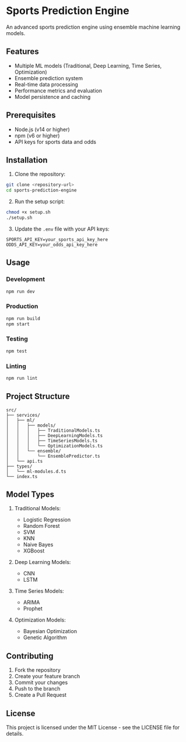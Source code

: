 # Sports Prediction Engine

An advanced sports prediction engine using ensemble machine learning models.

## Features

- Multiple ML models (Traditional, Deep Learning, Time Series, Optimization)
- Ensemble prediction system
- Real-time data processing
- Performance metrics and evaluation
- Model persistence and caching

## Prerequisites

- Node.js (v14 or higher)
- npm (v6 or higher)
- API keys for sports data and odds

## Installation

1. Clone the repository:
```bash
git clone <repository-url>
cd sports-prediction-engine
```

2. Run the setup script:
```bash
chmod +x setup.sh
./setup.sh
```

3. Update the `.env` file with your API keys:
```env
SPORTS_API_KEY=your_sports_api_key_here
ODDS_API_KEY=your_odds_api_key_here
```

## Usage

### Development
```bash
npm run dev
```

### Production
```bash
npm run build
npm start
```

### Testing
```bash
npm test
```

### Linting
```bash
npm run lint
```

## Project Structure

```
src/
├── services/
│   ├── ml/
│   │   ├── models/
│   │   │   ├── TraditionalModels.ts
│   │   │   ├── DeepLearningModels.ts
│   │   │   ├── TimeSeriesModels.ts
│   │   │   └── OptimizationModels.ts
│   │   └── ensemble/
│   │       └── EnsemblePredictor.ts
│   └── api.ts
├── types/
│   └── ml-modules.d.ts
└── index.ts
```

## Model Types

1. Traditional Models:
   - Logistic Regression
   - Random Forest
   - SVM
   - KNN
   - Naive Bayes
   - XGBoost

2. Deep Learning Models:
   - CNN
   - LSTM

3. Time Series Models:
   - ARIMA
   - Prophet

4. Optimization Models:
   - Bayesian Optimization
   - Genetic Algorithm

## Contributing

1. Fork the repository
2. Create your feature branch
3. Commit your changes
4. Push to the branch
5. Create a Pull Request

## License

This project is licensed under the MIT License - see the LICENSE file for details. 